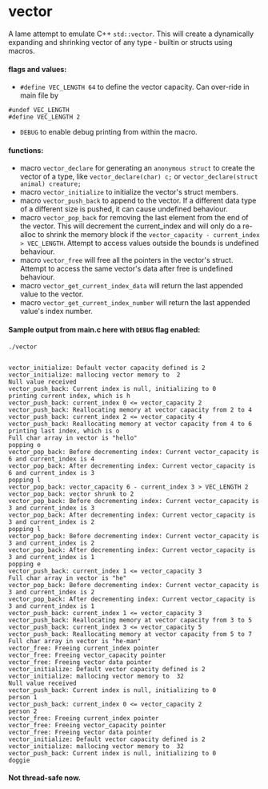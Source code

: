 # vector

A lame attempt to emulate C++ `std::vector`. This will create a dynamically expanding and shrinking vector of any type - builtin or structs using macros.

#### flags and values:
 - `#define VEC_LENGTH 64` to define the vector capacity. Can over-ride in main file by 
 ```
 #undef VEC_LENGTH
#define VEC_LENGTH 2
```
 - `DEBUG` to enable debug printing from within the macro.
#### functions:
- macro `vector_declare` for generating an `anonymous struct` to create the vector of a type, like `vector_declare(char) c;` or `vector_declare(struct animal) creature;`
- macro `vector_initialize` to initialize the vector's struct members.
- macro `vector_push_back` to append to the vector. If a different data type of a different size is pushed, it can cause undefined behaviour.
- macro `vector_pop_back` for removing the last element from the end of the vector. This will decrement the current_index and will only do a re-alloc to shrink the memory block if the `vector_capacity - current_index > VEC_LENGTH`. Attempt to access values outside the bounds is undefined behaviour.
- macro `vector_free` will free all the pointers in the vector's struct. Attempt to access the same vector's data after free is undefined behaviour.
- macro `vector_get_current_index_data` will return the last appended value to the vector.
- macro `vector_get_current_index_number` will return the last appended value's index number.
#### Sample output from main.c here with `DEBUG` flag enabled:
```
./vector


vector_initialize: Default vector capacity defined is 2
vector_initialize: mallocing vector memory to  2
Null value received
vector_push_back: Current index is null, initializing to 0
printing current index, which is h
vector_push_back: current_index 0 <= vector_capacity 2
vector_push_back: Reallocating memory at vector capacity from 2 to 4
vector_push_back: current_index 2 <= vector_capacity 4
vector_push_back: Reallocating memory at vector capacity from 4 to 6
printing last index, which is o
Full char array in vector is "hello"
popping o
vector_pop_back: Before decrementing index: Current vector_capacity is 6 and current_index is 4
vector_pop_back: After decrementing index: Current vector_capacity is 6 and current_index is 3
popping l
vector_pop_back: vector_capacity 6 - current_index 3 > VEC_LENGTH 2
vector_pop_back: vector shrunk to 2
vector_pop_back: Before decrementing index: Current vector_capacity is 3 and current_index is 3
vector_pop_back: After decrementing index: Current vector_capacity is 3 and current_index is 2
popping l
vector_pop_back: Before decrementing index: Current vector_capacity is 3 and current_index is 2
vector_pop_back: After decrementing index: Current vector_capacity is 3 and current_index is 1
popping e
vector_push_back: current_index 1 <= vector_capacity 3
Full char array in vector is "he"
vector_pop_back: Before decrementing index: Current vector_capacity is 3 and current_index is 2
vector_pop_back: After decrementing index: Current vector_capacity is 3 and current_index is 1
vector_push_back: current_index 1 <= vector_capacity 3
vector_push_back: Reallocating memory at vector capacity from 3 to 5
vector_push_back: current_index 3 <= vector_capacity 5
vector_push_back: Reallocating memory at vector capacity from 5 to 7
Full char array in vector is "he-man"
vector_free: Freeing current_index pointer
vector_free: Freeing vector_capacity pointer
vector_free: Freeing vector data pointer
vector_initialize: Default vector capacity defined is 2
vector_initialize: mallocing vector memory to  32
Null value received
vector_push_back: Current index is null, initializing to 0
person 1
vector_push_back: current_index 0 <= vector_capacity 2
person 2
vector_free: Freeing current_index pointer
vector_free: Freeing vector_capacity pointer
vector_free: Freeing vector data pointer
vector_initialize: Default vector capacity defined is 2
vector_initialize: mallocing vector memory to  32
vector_push_back: Current index is null, initializing to 0
doggie
```

#### Not thread-safe now.

